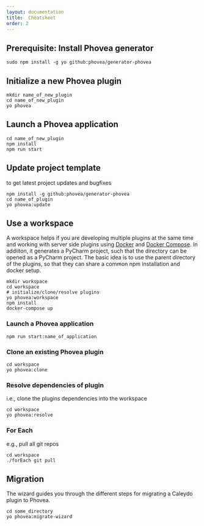 ```yaml
---
layout: documentation
title:  Cheatsheet
order: 2
---
```


Prerequisite: Install Phovea generator
--------------------------------------

```
sudo npm install -g yo github:phovea/generator-phovea
```

Initialize a new Phovea plugin
------------------------------

```
mkdir name_of_new_plugin
cd name_of_new_plugin
yo phovea
```

Launch a Phovea application
----------------------------

```
cd name_of_new_plugin
npm install
npm run start
```

Update project template
-----------------------

to get latest project updates and bugfixes

```
npm install -g github:phovea/generator-phovea
cd name_of_plugin
yo phovea:update
```

Use a workspace
--------------------

A workspace helps if you are developing multiple plugins at the same time
and working with server side plugins using [Docker](https://www.docker.com/) and [Docker Compose](https://www.docker.com/products/docker-compose). In addiiton, it generates a PyCharm project, such that the directory can be opened as a PyCharm project. 
The basic idea is to use the parent directory of the plugins, so that they can
share a common npm installation and docker setup.

```
mkdir workspace
cd workspace
# initialize/clone/resolve plugins
yo phovea:workspace
npm install
docker-compose up
```

### Launch a Phovea application

```
npm run start:name_of_application
```

### Clone an existing Phovea plugin

```
cd workspace
yo phovea:clone
```

### Resolve dependencies of plugin

i.e., clone the plugins dependencies into the workspace

```
cd workspace
yo phovea:resolve
```

### For Each

e.g., pull all git repos

```
cd workspace
./forEach git pull
```

Migration
---------

The wizard guides you through the different steps for migrating a Caleydo plugin to Phovea.

```
cd some_directory
yo phovea:migrate-wizard
```
